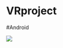 # VRproject

#Android

![](https://raw.githubusercontent.com/barretorodrigo/VRproject/sreenshots/1.png)

